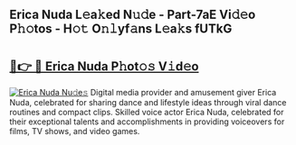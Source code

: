 ## Erica Nuda L𝚎a𝚔ed N𝚞𝚍e - Part-7aE Vi𝚍𝚎o P𝚑𝚘tos - H𝚘𝚝 O𝚗𝚕yf𝚊ns L𝚎a𝚔s fUTkG

# <h2><a href="http://kfbpq3.oniu.top/?m=Erica+Nuda">🔗👉 🔴 Erica Nuda P𝚑ot𝚘𝚜 V𝚒d𝚎o</a></h2>

[![Erica Nuda Nu𝚍e𝚜](https://i.imgur.com/0qMVB7G.gif)](http://kfbpq3.oniu.top/?m=Erica+Nuda)
Digital media provider and amusement giver Erica Nuda, celebrated for sharing dance and lifestyle ideas through viral dance routines and compact clips. Skilled voice actor Erica Nuda, celebrated for their exceptional talents and accomplishments in providing voiceovers for films, TV shows, and video games.  
